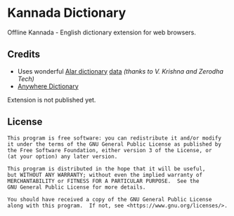 # Kannada Dictionary

Offline Kannada - English dictionary extension for web browsers.

## Credits

* Uses wonderful [Alar dictionary](https://alar.ink/) [data](https://github.com/alar-dict/data) *(thanks to V. Krishna and Zerodha Tech)*
* [Anywhere Dictionary](https://github.com/meetDeveloper/Dictionary-Anywhere)

Extension is not published yet.

## License

```
This program is free software: you can redistribute it and/or modify
it under the terms of the GNU General Public License as published by
the Free Software Foundation, either version 3 of the License, or
(at your option) any later version.

This program is distributed in the hope that it will be useful,
but WITHOUT ANY WARRANTY; without even the implied warranty of
MERCHANTABILITY or FITNESS FOR A PARTICULAR PURPOSE.  See the
GNU General Public License for more details.

You should have received a copy of the GNU General Public License
along with this program.  If not, see <https://www.gnu.org/licenses/>.
```
